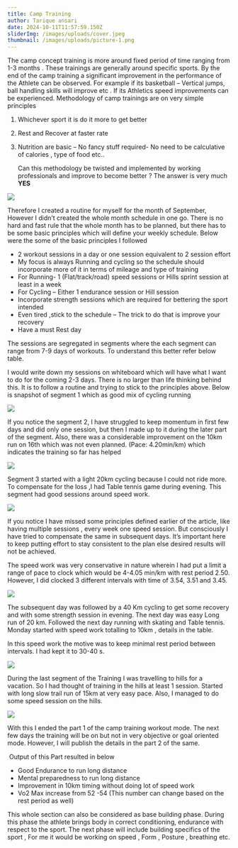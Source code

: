 ```yaml
---
title: Camp Training
author: Tarique ansari
date: 2024-10-11T11:57:59.150Z
sliderImg: /images/uploads/cover.jpeg
thumbnail: /images/uploads/picture-1.png
---
```

The camp concept training is more around fixed period of time ranging from 1-3 months . These trainings are generally around specific sports. By the end of the camp training a significant improvement in the performance of the Athlete can be observed. For example if its basketball – Vertical jumps, ball handling skills will improve etc . If its Athletics speed improvements can be experienced.
Methodology of camp trainings are on very simple principles

1. Whichever sport it is do it more to get better
2. Rest and Recover at faster rate
3. Nutrition are basic – No fancy stuff required- No need to be calculative of calories , type of food etc..

   Can this methodology be twisted and implemented by working professionals and improve to become better ? The answer is very much **YES**

![](/images/uploads/cover-5.jpeg)

Therefore I created a routine for myself for the month of September, However I didn’t created the whole month schedule in one go. There is no hard and fast rule that the whole month has to be planned, but there has to be some basic principles which will define your weekly schedule. Below were the some of the basic principles I followed

* 2 workout sessions in a day or one session equivalent to 2 session effort
* My focus is always Running and cycling so the schedule should incorporate more of it in terms of mileage and type of training
* For Running- 1 (Flat/track/road) speed sessions or Hills sprint session at least in a week
* For Cycling – Either 1 endurance session or Hill session
* Incorporate strength sessions which are required for bettering the sport intended
* Even tired ,stick to the schedule – The trick to do that is improve your recovery
* Have a must Rest day 

The sessions are segregated in segments where the each segment can range from 7-9 days of workouts. To understand this better refer below table.

I would write down my sessions on whiteboard which will have what I want to do for the coming 2-3 days. There is no larger than life thinking behind this. It is to follow a routine and trying to stick to the principles above. Below is snapshot of segment 1 which as good mix of cycling running 

![](/images/uploads/segment-1.png)

If you notice the segment 2, I have struggled to keep momentum in first few days and did only one session, but then I made up to it during the later part of the segment. Also, there was a considerable improvement on the 10km run on 16th which was not even planned. (Pace: 4.20min/km) which indicates the training so far has helped

![](/images/uploads/segment-2.png)

Segment 3 started with a light 20km cycling because I could not ride more. To compensate for the loss ,I had Table tennis game during evening. This segment had good sessions around speed work.

![](/images/uploads/segment-3.png)

If you notice I have missed some principles defined earlier of the article, like having multiple sessions , every week one speed session. But consciously I have tried to compensate the same in subsequent days. It’s important here to keep putting effort to stay consistent to the plan else desired results will not be achieved.

The speed work was very conservative in nature wherein I had put a limit a range of pace to clock which would be 4-4.05 min/km with rest period 2.50. However, I did clocked 3 different intervals with time of 3.54, 3.51 and 3.45.

![](/images/uploads/upload.png)

The subsequent day was followed by a 40 Km cycling to get some recovery and with some strength session in evening. The next day was easy Long run of 20 km. Followed the next day running with skating and Table tennis. Monday started with speed work totalling to 10km , details in the table.

In this speed work the motive was to keep minimal rest period between intervals. I had kept it to 30-40 s.

![](/images/uploads/screenshot-2024-10-11-at-5.59.35 pm.png)

During the last segment of the Training I was travelling to hills for a vacation. So I had thought of training in the hills at least 1 session. Started with long slow trail run of 15km at very easy pace. Also, I managed to do some speed session on the hills.

![](/images/uploads/segment-4.png)

With this I ended the part 1 of the camp training workout mode. The next few days the training will be on but not in very objective or goal oriented mode. However, I will publish the details in the part 2 of the same.

 Output of this Part resulted in below

* Good Endurance to run long distance
* Mental preparedness to run long distance
* Improvement in 10km timing without doing lot of speed work
* Vo2 Max increase from 52 -54 (This number can change based on the rest period as well)

This whole section can also be considered as base building phase. During this phase the athlete brings body in correct conditioning, endurance with respect to the sport. The next phase will include building specifics of the sport , For me it would be working on speed , Form , Posture , breathing etc.